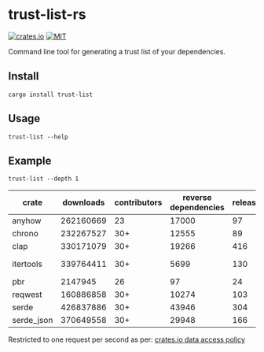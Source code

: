 # trust-list-rs

[![crates.io](https://img.shields.io/crates/v/trust-list)](https://crates.io/crates/trust-list)
[![MIT](https://img.shields.io/badge/license-MIT-blue)](./LICENSE)

Command line tool for generating a trust list of your dependencies.

## Install

`cargo install trust-list`

## Usage

`trust-list --help`

## Example

`trust-list --depth 1`

| crate      | downloads | contributors | reverse dependencies | releases | created    | last updated | link                                        |
|------------|-----------|--------------|----------------------|----------|------------|--------------|---------------------------------------------|
| anyhow     | 262160669 | 23           | 17000                | 97       | 05/10/2019 | 22/12/2024   | https://github.com/dtolnay/anyhow           |
| chrono     | 232267527 | 30+          | 12555                | 89       | 20/11/2014 | 09/12/2024   | https://github.com/chronotope/chrono        |
| clap       | 330171079 | 30+          | 19266                | 416      | 01/03/2015 | 05/12/2024   | https://github.com/clap-rs/clap             |
| itertools  | 339764411 | 30+          | 5699                 | 130      | 21/11/2014 | 31/12/2024   | https://github.com/rust-itertools/itertools |
| pbr        | 2147945   | 26           | 97                   | 24       | 14/10/2015 | 08/02/2023   | https://github.com/a8m/pb                   |
| reqwest    | 160886858 | 30+          | 10274                | 103      | 16/10/2016 | 31/12/2024   | https://github.com/seanmonstar/reqwest      |
| serde      | 426837886 | 30+          | 43946                | 304      | 05/12/2014 | 27/12/2024   | https://github.com/serde-rs/serde           |
| serde_json | 370649558 | 30+          | 29948                | 166      | 07/08/2015 | 21/12/2024   | https://github.com/serde-rs/json            |

Restricted to one request per second as per: [crates.io data access policy](https://crates.io/data-access#api)
